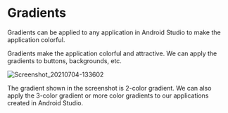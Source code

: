 # Gradients
Gradients can be applied to any application in Android Studio to make the application colorful.

Gradients make the application colorful and attractive. We can apply the gradients to buttons, backgrounds, etc.

![Screenshot_20210704-133602](https://user-images.githubusercontent.com/64889275/124378189-c5362b00-dccd-11eb-9525-c4445a0e2315.png)

The gradient shown in the screenshot is 2-color gradient. We can also apply the 3-color gradient or more color gradients to our applications created in Android Studio.
